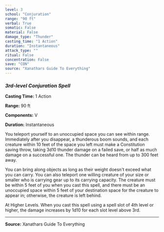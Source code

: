 ```yaml
---
level: 3
school: "Conjuration"
range: "90 ft"
verbal: True
somatic: False
material: False
damage_type: "Thunder"
casting_time: "1 Action"
duration: "Instantaneous"
attack_type: ""
ritual: False
concentration: False
save: "CON"
source: "Xanathars Guide To Everything"
---
```


### *3rd-level Conjuration Spell*

**Casting Time:** 1 Action

**Range:** 90 ft

**Components:** V

**Duration:** Instantaneous

You teleport yourself to an unoccupied space you can see within range. Immediately after you disappear, a thunderous boom sounds, and each creature within 10 feet of the space you left must make a Constitution saving throw, taking 3d10 thunder damage on a failed save, or half as much damage on a successful one. The thunder can be heard from up to 300 feet away.
 
 You can bring along objects as long as their weight doesn't exceed what you can carry. You can also teleport one willing creature of your size or smaller who is carrying gear up to its carrying capacity. The creature must be within 5 feet of you when you cast this spell, and there must be an unoccupied space within 5 feet of your destination space for the creature to appear in; otherwise, the creature is left behind.
 
 At Higher Levels. When you cast this spell using a spell slot of 4th level or higher, the damage increases by 1d10 for each slot level above 3rd.

---
**Source:** Xanathars Guide To Everything
